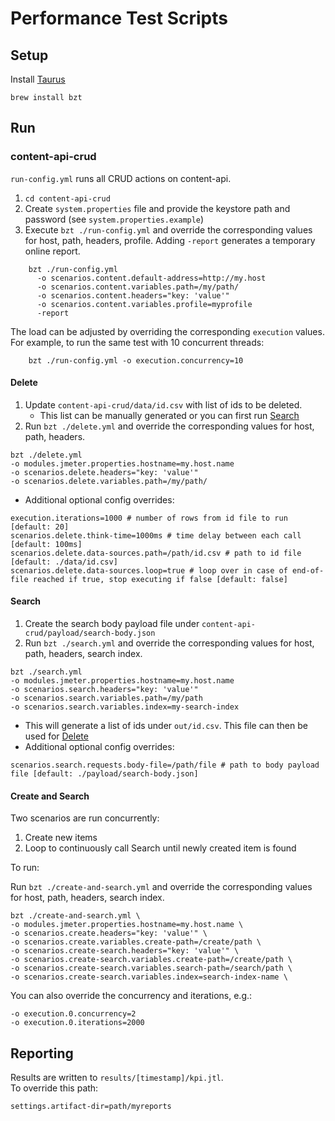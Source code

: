 
# Performance Test Scripts

## Setup 

Install [Taurus](https://gettaurus.org/docs/Installation/)
    
    brew install bzt

## Run

### content-api-crud

`run-config.yml` runs all CRUD actions on content-api.
1. `cd content-api-crud`
2. Create `system.properties` file and provide the keystore path and password (see `system.properties.example`)
3. Execute `bzt ./run-config.yml` and override the corresponding values for host, path, headers, profile. 
Adding `-report` generates a temporary online report.  
```
    bzt ./run-config.yml 
      -o scenarios.content.default-address=http://my.host
      -o scenarios.content.variables.path=/my/path/
      -o scenarios.content.headers="key: 'value'"
      -o scenarios.content.variables.profile=myprofile
      -report
```

The load can be adjusted by overriding the corresponding `execution` values. 
For example, to run the same test with 10 concurrent threads:
```
    bzt ./run-config.yml -o execution.concurrency=10
```

#### Delete

1. Update `content-api-crud/data/id.csv` with list of ids to be deleted. 
    * This list can be manually generated or you can first run [Search](#search)
1. Run `bzt ./delete.yml` and override the corresponding values for host, path, headers.
```
bzt ./delete.yml
-o modules.jmeter.properties.hostname=my.host.name
-o scenarios.delete.headers="key: 'value'"
-o scenarios.delete.variables.path=/my/path/
```
* Additional optional config overrides: 
```
execution.iterations=1000 # number of rows from id file to run [default: 20]
scenarios.delete.think-time=1000ms # time delay between each call [default: 100ms]
scenarios.delete.data-sources.path=/path/id.csv # path to id file [default: ./data/id.csv]
scenarios.delete.data-sources.loop=true # loop over in case of end-of-file reached if true, stop executing if false [default: false]
```

#### Search

1. Create the search body payload file under `content-api-crud/payload/search-body.json`
1. Run `bzt ./search.yml` and override the corresponding values for host, path, headers, search index.
```
bzt ./search.yml 
-o modules.jmeter.properties.hostname=my.host.name
-o scenarios.search.headers="key: 'value'"
-o scenarios.search.variables.path=/my/path
-o scenarios.search.variables.index=my-search-index
```
* This will generate a list of ids under `out/id.csv`. This file can then be used for [Delete](#delete)
* Additional optional config overrides: 
```
scenarios.search.requests.body-file=/path/file # path to body payload file [default: ./payload/search-body.json]
```

#### Create and Search

Two scenarios are run concurrently:
1. Create new items
2. Loop to continuously call Search until newly created item is found

To run: 

Run `bzt ./create-and-search.yml` and override the corresponding values for host, path, headers, search index.
```
bzt ./create-and-search.yml \
-o modules.jmeter.properties.hostname=my.host.name \
-o scenarios.create.headers="key: 'value'" \
-o scenarios.create.variables.create-path=/create/path \
-o scenarios.create-search.headers="key: 'value'" \
-o scenarios.create-search.variables.create-path=/create/path \
-o scenarios.create-search.variables.search-path=/search/path \
-o scenarios.create-search.variables.index=search-index-name \
```

You can also override the concurrency and iterations, e.g.:
```
-o execution.0.concurrency=2
-o execution.0.iterations=2000
```

## Reporting

Results are written to `results/[timestamp]/kpi.jtl`.  
To override this path:
```
settings.artifact-dir=path/myreports
```
